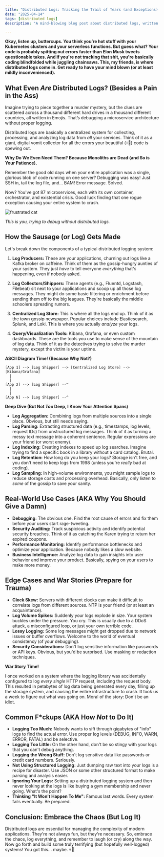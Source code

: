 ```yaml
---
title: "Distributed Logs: Tracking the Trail of Tears (and Exceptions) in Your Microservice Hellscape"
date: "2025-04-14"
tags: [distributed logs]
description: "A mind-blowing blog post about distributed logs, written for chaotic Gen Z engineers. Because let's face it, your code is probably on fire."

---
```


**Okay, listen up, buttercups. You think you’re hot stuff with your Kubernetes clusters and your serverless functions. But guess what? Your code is probably spitting out errors faster than Elon Musk tweets questionable takes. And if you're not tracking that shit, you're basically coding blindfolded while juggling chainsaws. This, my friends, is where distributed logs come in. Get ready to have your mind blown (or at least mildly inconvenienced).**

## What Even *Are* Distributed Logs? (Besides a Pain in the Ass)

Imagine trying to piece together a murder mystery, but the clues are scattered across a thousand different hard drives in a thousand different countries, all written in Emojis. That’s debugging a microservice architecture without proper logging.

Distributed logs are basically a centralized system for collecting, processing, and analyzing log data from *all* your services. Think of it as a giant, digital vomit collector for all the errors your beautiful (💀🙏) code is spewing out.

**Why Do We Even Need Them? Because Monoliths are Dead (and So is Your Patience).**

Remember the good old days when your entire application was a single, glorious blob of code running on one server? Debugging was easy! Just SSH in, tail the log file, and… BAM! Error message. Solved.

Now? You've got 87 microservices, each with its own container, orchestrator, and existential crisis. Good luck finding that one rogue exception causing your entire system to crash.

![frustrated cat](https://i.kym-cdn.com/entries/icons/mobile/000/028/720/toretto.jpg)

*This is you, trying to debug without distributed logs.*

## How the Sausage (or Log) Gets Made

Let's break down the components of a typical distributed logging system:

1.  **Log Producers:** These are your applications, churning out logs like a Kafka broker on caffeine. Think of them as the gossip-hungry aunties of your system. They just *have* to tell everyone *everything* that's happening, even if nobody asked.

2.  **Log Collectors/Shippers:** These agents (e.g., Fluentd, Logstash, Filebeat) sit next to your applications and scoop up all those log messages. They might do some basic filtering or enrichment before sending them off to the big leagues. They're basically the middle schoolers spreading rumors.

3.  **Centralized Log Store:** This is where all the logs end up. Think of it as the town gossip newspaper. Popular choices include Elasticsearch, Splunk, and Loki. This is where you actually *analyze* your logs.

4.  **Query/Visualization Tools:** Kibana, Grafana, or even custom dashboards. These are the tools you use to make sense of the mountain of log data. Think of it as the detectives trying to solve the murder mystery, except the victim is your uptime.

**ASCII Diagram Time! (Because Why Not?)**

```
[App 1] --> [Log Shipper] --> [Centralized Log Store] --> [Kibana/Grafana]
  |
  |
[App 2] --> [Log Shipper] --^
  |
  |
[App N] --> [Log Shipper] --^
```

**Deep Dive (But Not *Too* Deep, I Know Your Attention Spans)**

*   **Log Aggregation:** Combining logs from multiple sources into a single place. Obvious, but still needs saying.
*   **Log Parsing:** Extracting structured data (e.g., timestamps, log levels, request IDs) from unstructured log messages. Think of it as turning a messy text message into a coherent sentence. Regular expressions are your friend (or worst enemy).
*   **Log Indexing:** Creating indexes to speed up log searches. Imagine trying to find a specific book in a library without a card catalog. Brutal.
*   **Log Retention:** How long do you keep your logs? Storage isn't free, and you don't need to keep logs from 1998 (unless you're *really* bad at coding).
*   **Log Sampling:** In high-volume environments, you might sample logs to reduce storage costs and processing overhead. Basically, only listen to *some* of the gossip to save your sanity.

## Real-World Use Cases (AKA Why You Should Give a Damn)

*   **Debugging:** The obvious one. Find the root cause of errors and fix them before your users start rage-tweeting.
*   **Security Auditing:** Track suspicious activity and identify potential security breaches. Think of it as catching the Karen trying to return her expired coupons.
*   **Performance Monitoring:** Identify performance bottlenecks and optimize your application. Because nobody likes a slow website.
*   **Business Intelligence:** Analyze log data to gain insights into user behavior and improve your product. Basically, spying on your users to make more money.

## Edge Cases and War Stories (Prepare for Trauma)

*   **Clock Skew:** Servers with different clocks can make it difficult to correlate logs from different sources. NTP is your friend (or at least an acquaintance).
*   **Log Volume Spikes:** Suddenly your logs explode in size. Your system buckles under the pressure. You cry. This is usually due to a DDoS attack, a misconfigured loop, or just your own terrible code.
*   **Lossy Logging:** Some log messages might get dropped due to network issues or buffer overflows. Welcome to the world of eventual consistency (of your debugging).
*   **Security Considerations:** Don't log sensitive information like passwords or API keys. Obvious, but you'd be surprised. Use masking or redaction techniques.

**War Story Time!**

I once worked on a system where the logging library was accidentally configured to log *every single* HTTP request, including the request body. This resulted in petabytes of log data being generated every day, filling up the storage system, and causing the entire infrastructure to crash. It took us a week to figure out what was going on. Moral of the story: Don't be an idiot.

## Common F*ckups (AKA How *Not* to Do It)

*   **Logging Too Much:** Nobody wants to sift through gigabytes of "info" logs to find the actual error. Use proper log levels (DEBUG, INFO, WARN, ERROR, FATAL) and be selective.
*   **Logging Too Little:** On the other hand, don't be so stingy with your logs that you can't debug anything.
*   **Logging the Wrong Stuff:** Don't log sensitive data like passwords or credit card numbers. Seriously.
*   **Not Using Structured Logging:** Just dumping raw text into your logs is a recipe for disaster. Use JSON or some other structured format to make parsing and analysis easier.
*   **Ignoring Your Logs:** Setting up a distributed logging system and then never looking at the logs is like buying a gym membership and never going. What's the point?
*   **Thinking "It Won't Happen To Me":** Famous last words. Every system fails eventually. Be prepared.

## Conclusion: Embrace the Chaos (But Log It)

Distributed logs are essential for managing the complexity of modern applications. They're not always fun, but they're necessary. So, embrace the chaos, log everything, and remember to laugh (or cry) along the way. Now go forth and build some truly terrifying (but hopefully well-logged) systems! You got this… maybe. 💀🙏
